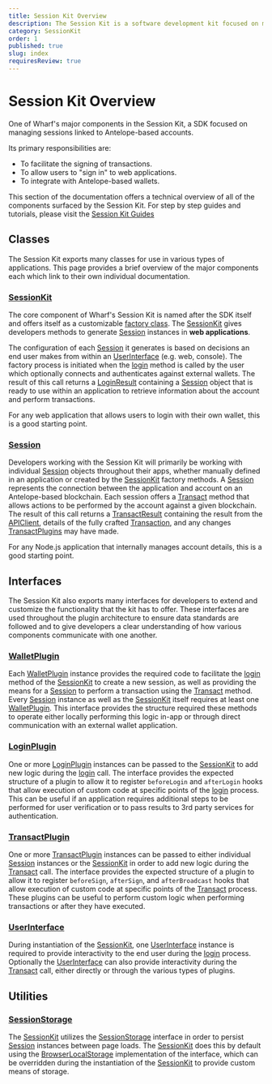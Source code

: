 ```yaml
---
title: Session Kit Overview
description: The Session Kit is a software development kit focused on managing Antelope-based user sessions in web applications. It facilitates the signing of transactions, allowing users to "sign in" to web applications, and provides integration with external wallets.
category: SessionKit
order: 1
published: true
slug: index
requiresReview: true
---
```


# Session Kit Overview

One of Wharf's major components in the Session Kit, a SDK focused on managing sessions linked to Antelope-based accounts.

Its primary responsibilities are:

- To facilitate the signing of transactions.
- To allow users to "sign in" to web applications.
- To integrate with Antelope-based wallets.

This section of the documentation offers a technical overview of all of the components surfaced by the Session Kit. For step by step guides and tutorials, please visit the [Session Kit Guides](/guides/session-kit)

## Classes

The Session Kit exports many classes for use in various types of applications. This page provides a brief overview of the major components each which link to their own individual documentation.

### [SessionKit](/docs/session-kit/session-kit-factory)

The core component of Wharf's Session Kit is named after the SDK itself and offers itself as a customizable [factory class](https://refactoring.guru/design-patterns/factory-method). The [SessionKit](/docs/session-kit/session-kit-factory) gives developers methods to generate [Session](/docs/session-kit/session) instances in **web applications**.

The configuration of each [Session](/docs/session-kit/session) it generates is based on decisions an end user makes from within an [UserInterface](/docs/session-kit/plugin-user-interface) (e.g. web, console). The factory process is initiated when the [login](/docs/session-kit/login) method is called by the user which optionally connects and authenticates against external wallets. The result of this call returns a [LoginResult](/docs/session-kit/login-result) containing a [Session](/docs/session-kit/session) object that is ready to use within an application to retrieve information about the account and perform transactions.

For any web application that allows users to login with their own wallet, this is a good starting point.

### [Session](/docs/session-kit/session)

Developers working with the Session Kit will primarily be working with individual [Session](/docs/session-kit/session) objects throughout their apps, whether manually defined in an application or created by the [SessionKit](/docs/session-kit/session-kit-factory) factory methods. A [Session](/docs/session-kit/session) represents the connection between the application and account on an Antelope-based blockchain. Each session offers a [Transact](/docs/session-kit/transact) method that allows actions to be performed by the account against a given blockchain. The result of this call returns a [TransactResult](/docs/session-kit/transact-result) containing the result from the [APIClient](/docs/antelope/api-client), details of the fully crafted [Transaction](/docs/antelope/name), and any changes [TransactPlugins](/docs/session-kit/plugin-transact) may have made.

For any Node.js application that internally manages account details, this is a good starting point.

## Interfaces

The Session Kit also exports many interfaces for developers to extend and customize the functionality that the kit has to offer. These interfaces are used throughout the plugin architecture to ensure data standards are followed and to give developers a clear understanding of how various components communicate with one another.

### [WalletPlugin](/docs/session-kit/plugin-wallet)

Each [WalletPlugin](/docs/session-kit/plugin-wallet) instance provides the required code to facilitate the [login](/docs/session-kit/login) method of the [SessionKit](/docs/session-kit/session-kit-factory) to create a new session, as well as providing the means for a [Session](/docs/session-kit/session) to perform a transaction using the [Transact](/docs/session-kit/transact) method. Every [Session](/docs/session-kit/session) instance as well as the [SessionKit](/docs/session-kit/session-kit-factory) itself requires at least one [WalletPlugin](/docs/session-kit/plugin-wallet). This interface provides the structure required these methods to operate either locally performing this logic in-app or through direct communication with an external wallet application.

### [LoginPlugin](/docs/session-kit/plugin-login)

One or more [LoginPlugin](/docs/session-kit/plugin-login) instances can be passed to the [SessionKit](/docs/session-kit/session-kit-factory) to add new logic during the [login](/docs/session-kit/login) call. The interface provides the expected structure of a plugin to allow it to register `beforeLogin` and `afterLogin` hooks that allow execution of custom code at specific points of the [login](/docs/session-kit/login) process. This can be useful if an application requires additional steps to be performed for user verification or to pass results to 3rd party services for authentication.

### [TransactPlugin](/docs/session-kit/plugin-transact)

One or more [TransactPlugin](/docs/session-kit/plugin-transact) instances can be passed to either individual [Session](/docs/session-kit/session) instances or the [SessionKit](/docs/session-kit/session-kit-factory) in order to add new logic during the [Transact](/docs/session-kit/transact) call. The interface provides the expected structure of a plugin to allow it to register `beforeSign`, `afterSign`, and `afterBroadcast` hooks that allow execution of custom code at specific points of the [Transact](/docs/session-kit/transact) process. These plugins can be useful to perform custom logic when performing transactions or after they have executed.

### [UserInterface](/docs/session-kit/plugin-user-interface)

During instantiation of the [SessionKit](/docs/session-kit/session-kit-factory), one [UserInterface](/docs/session-kit/plugin-user-interface) instance is required to provide interactivity to the end user during the [login](/docs/session-kit/login) process. Optionally the [UserInterface](/docs/session-kit/plugin-user-interface) can also provide interactivity during the [Transact](/docs/session-kit/transact) call, either directly or through the various types of plugins.

## Utilities

### [SessionStorage](/docs/session-kit/session-storage)

The [SessionKit](/docs/session-kit/session-kit-factory) utilizes the [SessionStorage](/docs/session-kit/session-storage) interface in order to persist [Session](/docs/session-kit/session) instances between page loads. The [SessionKit](/docs/session-kit/session-kit-factory) does this by default using the [BrowserLocalStorage](/docs/session-kit/browser-local-storage) implementation of the interface, which can be overridden during the instantiation of the [SessionKit](/docs/session-kit/session-kit-factory) to provide custom means of storage.
